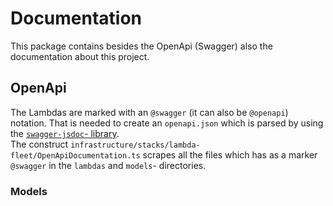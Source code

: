 # Documentation

This package contains besides the OpenApi (Swagger) also the documentation about this project.

## OpenApi

The Lambdas are marked with an `@swagger` (it can also be `@openapi`) notation.
That is needed to create an `openapi.json` which is parsed by using the [`swagger-jsdoc`- library](https://github.com/Surnet/swagger-jsdoc/).<br/>
The construct `infrastructure/stacks/lambda-fleet/OpenApiDocumentation.ts` scrapes all the files which has as a marker `@swagger` in the `lambdas` and `models`- directories.<br/>

### Models
